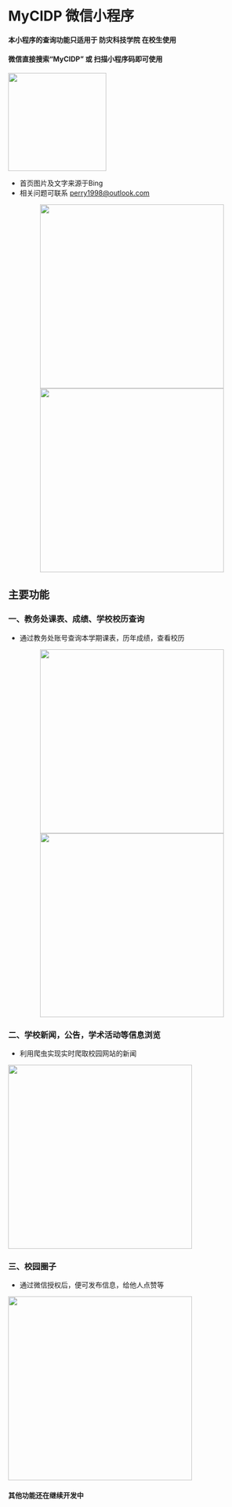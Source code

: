 
# MyCIDP 微信小程序 #

#### 本小程序的查询功能只适用于 防灾科技学院 在校生使用 ####
#### 微信直接搜索“MyCIDP” 或 扫描小程序码即可使用 ####

<img src="http://cdn.pfish.xyz/pic/20190224/wN32odgWXhYO.jpg?imageslimg" width="200" />


* 首页图片及文字来源于Bing
* 相关问题可联系 perry1998@outlook.com


<div align="center">
<img src="http://cdn.pfish.xyz/pic/20190224/d7bU9EWl6VFq.jpg" width="375"/>
 
<img src="http://cdn.pfish.xyz/pic/20190224/B9VHg0mOsiyV.jpg" width="375" />
</div>

## 主要功能 ##

###  一、教务处课表、成绩、学校校历查询 ###

* 通过教务处账号查询本学期课表，历年成绩，查看校历

<div align="center">
 <img src="http://cdn.pfish.xyz/pic/20190224/Ay6QOB9HJXRC.jpg" width="375" />
 
 <img src="http://cdn.pfish.xyz/pic/20190224/RYuo8ah06hlf.jpg" width="375" />
</div>


### 二、学校新闻，公告，学术活动等信息浏览 ###

* 利用爬虫实现实时爬取校园网站的新闻
<img src="http://cdn.pfish.xyz/pic/20190224/5CQNiLlBQuRh.jpg" width="375" />

### 三、校园圈子 ###

* 通过微信授权后，便可发布信息，给他人点赞等
<img src="http://cdn.pfish.xyz/pic/20190224/QklAOkylGiLI.jpg" width="375" />


#### 其他功能还在继续开发中 ####
